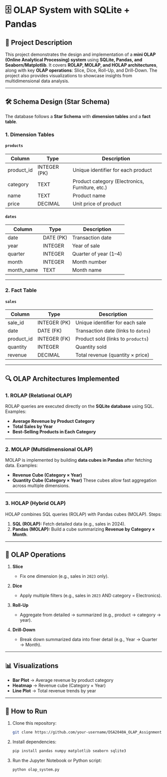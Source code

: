 # 🗄️ OLAP System with SQLite + Pandas

## 📌 Project Description

This project demonstrates the design and implementation of a **mini OLAP (Online Analytical Processing) system** using **SQLite, Pandas, and Seaborn/Matplotlib**.
It covers **ROLAP, MOLAP, and HOLAP architectures**, along with key **OLAP operations**: Slice, Dice, Roll-Up, and Drill-Down.
The project also provides visualizations to showcase insights from multidimensional data analysis.

---

## 🛠️ Schema Design (Star Schema)

The database follows a **Star Schema** with **dimension tables** and a **fact table**.

### **1. Dimension Tables**

#### `products`

| Column     | Type         | Description                                     |
| ---------- | ------------ | ----------------------------------------------- |
| product_id | INTEGER (PK) | Unique identifier for each product              |
| category   | TEXT         | Product category (Electronics, Furniture, etc.) |
| name       | TEXT         | Product name                                    |
| price      | DECIMAL      | Unit price of product                           |

#### `dates`

| Column     | Type      | Description           |
| ---------- | --------- | --------------------- |
| date       | DATE (PK) | Transaction date      |
| year       | INTEGER   | Year of sale          |
| quarter    | INTEGER   | Quarter of year (1–4) |
| month      | INTEGER   | Month number          |
| month_name | TEXT      | Month name            |

---

### **2. Fact Table**

#### `sales`

| Column     | Type         | Description                         |
| ---------- | ------------ | ----------------------------------- |
| sale_id    | INTEGER (PK) | Unique identifier for each sale     |
| date       | DATE (FK)    | Transaction date (links to `dates`) |
| product_id | INTEGER (FK) | Product sold (links to `products`)  |
| quantity   | INTEGER      | Quantity sold                       |
| revenue    | DECIMAL      | Total revenue (quantity × price)    |

---

## 🔍 OLAP Architectures Implemented

### **1. ROLAP (Relational OLAP)**

ROLAP queries are executed directly on the **SQLite database** using SQL.
Examples:

* **Average Revenue by Product Category**
* **Total Sales by Year**
* **Best-Selling Products in Each Category**

---

### **2. MOLAP (Multidimensional OLAP)**

MOLAP is implemented by building **data cubes in Pandas** after fetching data.
Examples:

* **Revenue Cube (Category × Year)**
* **Quantity Cube (Category × Year)**
  These cubes allow fast aggregation across multiple dimensions.

---

### **3. HOLAP (Hybrid OLAP)**

HOLAP combines SQL queries (ROLAP) with Pandas cubes (MOLAP).
Steps:

1. **SQL (ROLAP):** Fetch detailed data (e.g., sales in 2024).
2. **Pandas (MOLAP):** Build a cube summarizing **Revenue by Category × Month**.

---

## 🔄 OLAP Operations

1. **Slice**

   * Fix one dimension (e.g., sales in `2023` only).

2. **Dice**

   * Apply multiple filters (e.g., sales in `2023` AND category = Electronics).

3. **Roll-Up**

   * Aggregate from detailed → summarized (e.g., product → category → year).

4. **Drill-Down**

   * Break down summarized data into finer detail (e.g., Year → Quarter → Month).

---

## 📊 Visualizations

* **Bar Plot** → Average revenue by product category
* **Heatmap** → Revenue cube (Category × Year)
* **Line Plot** → Total revenue trends by year

---

## 🚀 How to Run

1. Clone this repository:

   ```bash
   git clone https://github.com/your-username/DSA2040A_OLAP_Assignment.git
   ```
2. Install dependencies:

   ```bash
   pip install pandas numpy matplotlib seaborn sqlite3
   ```
3. Run the Jupyter Notebook or Python script:

   ```bash
   python olap_system.py
   ```
